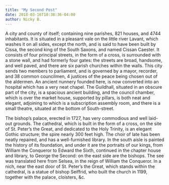 ```yaml
---
title: "My Second Post"
date: 2018-03-16T10:38:36-04:00
author: Nicky B.
---
```


A city and county of itself; containing nine parishes, 821 houses, and 4744
inhabitants. It is situated in a pleasant vale on the little river Lavant,
which washes it on all sides, except the north, and is said to have been built
by Cissa, the second king of the South Saxons, and named Cissan Caester. It
consists of four principal streets, in the form of a cross, is surrounded with
a stone wall, and had formerly four gates: the streets are broad, handsome, and
well paved, and there are six parish churches within the walls. This city sends
two members to parliament, and is governed by a mayor, recorder, and 38 common
councilmen, 4 justices of the peace being chosen out of the aldermen. An
ancient nunnery founded here, is now converted into an hospital which has a
very neat chapel. The Guildhall, situated in an obscure part of the city, is a
spacious ancient building, and the council chamber, which is over the market
house, supported by pillars, is both neat and elegant, adjoining to which is a
subscription assembly room, and there is a small theatre, situated at the
bottom of South-street.

The bishop’s palace, erected in 1727, has very commodious and well laid-out
grounds. The cathedral, which is built in the form of a cross, on the site of
St. Peter’s the Great, and dedicated to the Holy Trinity, is an elegant Gothic
structure; the spire nearly 300 feet high. The choir of late has been neatly
repaired, and has a well-furnished library. In the south aisle is painted the
history of its foundation, and under it are the portraits of our kings, from
William the Conqueror to Edward the Sixth, continued in the chapter house and
library, to George the Second: on the east side are the bishops. The see was
translated here from Selsea, in the reign of William the Conqueror. In a nich,
near the east door of St. Peter’s the Great, which stands within the cathedral,
is a statue of bishop Seiffrid, who built the church in 1199, together with the
palace, cloisters, &c.
